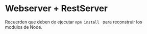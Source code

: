# Webserver + RestServer

Recuerden que deben de ejecutar ```npm install ``` para reconstruir los modulos de Node.
